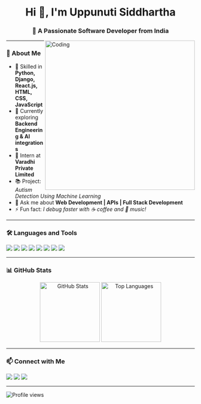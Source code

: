 <h1 align="center">Hi 👋, I'm Uppunuti Siddhartha</h1>
<h3 align="center">🚀 A Passionate Software Developer from India</h3>

<img align="right" alt="Coding" width="400" src="https://cdn.dribbble.com/users/1162077/screenshots/3848914/programmer.gif">

---

### 🌟 About Me  
- 🔧 Skilled in **Python, Django, React.js, HTML, CSS, JavaScript**  
- 🌱 Currently exploring **Backend Engineering & AI integrations**  
- 💼 Intern at **Varadhi Private Limited**  
- 📚 Project: *Autism Detection Using Machine Learning*  
- 💬 Ask me about **Web Development | APIs | Full Stack Development**  
- ⚡ Fun fact: *I debug faster with ☕ coffee and 🎵 music!*  

---

### 🛠️ Languages and Tools  

<p align="left">
  <img src="https://img.shields.io/badge/Python-3776AB?style=for-the-badge&logo=python&logoColor=white"/> 
  <img src="https://img.shields.io/badge/Django-092E20?style=for-the-badge&logo=django&logoColor=white"/> 
  <img src="https://img.shields.io/badge/JavaScript-F7DF1E?style=for-the-badge&logo=javascript&logoColor=black"/> 
  <img src="https://img.shields.io/badge/React-20232A?style=for-the-badge&logo=react&logoColor=61DAFB"/> 
  <img src="https://img.shields.io/badge/HTML5-E34F26?style=for-the-badge&logo=html5&logoColor=white"/> 
  <img src="https://img.shields.io/badge/CSS3-1572B6?style=for-the-badge&logo=css3&logoColor=white"/> 
  <img src="https://img.shields.io/badge/PostgreSQL-316192?style=for-the-badge&logo=postgresql&logoColor=white"/> 
  <img src="https://img.shields.io/badge/REST_API-FF6F00?style=for-the-badge"/> 
</p>

---

### 📊 GitHub Stats  

<p align="center">
  <img src="https://github-readme-stats.vercel.app/api?username=uppunutisiddhartha&show_icons=true&theme=tokyonight" alt="GitHub Stats" height="160"/>
  <img src="https://github-readme-stats.vercel.app/api/top-langs/?username=siddharthasiri&layout=compact&theme=tokyonight" alt="Top Languages" height="160"/>
</p>

---

### 📫 Connect with Me  

<p align="left">
  <a href="mailto:your.email@gmail.com"><img src="https://img.shields.io/badge/Gmail-D14836?style=for-the-badge&logo=gmail&logoColor=white"/></a>
  <a href="https://www.linkedin.com/in/your-linkedin/"><img src="https://img.shields.io/badge/LinkedIn-0077B5?style=for-the-badge&logo=linkedin&logoColor=white"/></a>
  <a href="https://github.com/siddharthasiri"><img src="https://img.shields.io/badge/GitHub-100000?style=for-the-badge&logo=github&logoColor=white"/></a>
</p>

---

![Profile views](https://komarev.com/ghpvc/?username=siddharthasiri&label=Profile%20views&color=0e75b6&style=flat)

